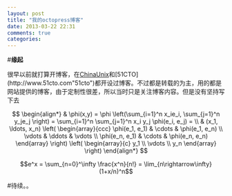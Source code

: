 ```yaml
---
layout: post
title: "我的octopress博客"
date: 2013-03-22 22:31
comments: true
categories: 
---
```


#**缘起**
 
很早以前就打算开博客，在[ChinaUnix](http://www.chinaunix.net/"ChinaUnix")和[51CTO](http://www.51cto.com"51cto")都开设过博客。不过都是转载的为主，用的都是网站提供的博客，由于定制性很差，所以当时只是关注博客内容。但是没有坚持写下去

$$
\begin{align*}
  & \phi(x,y) = \phi \left(\sum_{i=1}^n x_ie_i, \sum_{j=1}^n y_je_j \right)
  = \sum_{i=1}^n \sum_{j=1}^n x_i y_j \phi(e_i, e_j) = \\
  & (x_1, \ldots, x_n) \left( \begin{array}{ccc}
      \phi(e_1, e_1) & \cdots & \phi(e_1, e_n) \\
      \vdots & \ddots & \vdots \\
      \phi(e_n, e_1) & \cdots & \phi(e_n, e_n)
    \end{array} \right)
  \left( \begin{array}{c}
      y_1 \\
      \vdots \\
      y_n
    \end{array} \right)
\end{align*}
$$

$$e^x = \sum_{n=0}^\infty \frac{x^n}{n!} = \lim_{n\rightarrow\infty} (1+x/n)^n$$

#待续。。
